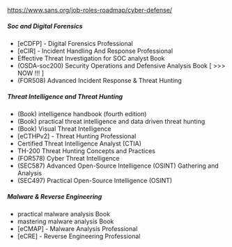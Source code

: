 https://www.sans.org/job-roles-roadmap/cyber-defense/


##### Soc and Digital Forensics

- [eCDFP] - Digital Forensics Professional
- [eCIR] - Incident Handling And Response Professional
- Effective Threat Investigation for SOC analyst Book
- (OSDA-soc200) Security Operations and Defensive Analysis Book  [ >>> NOW !!! ]
- (FOR508) Advanced Incident Response & Threat Hunting

##### Threat Intelligence and Threat Hunting

- (Book) intelligence handbook (fourth edition) 
- (Book) practical threat intelligence and data driven threat hunting 
- (Book) Visual Threat Intelligence 
- [eCTHPv2] - Threat Hunting Professional
- Certified Threat Intelligence Analyst (CTIA) 
- TH-200 Threat Hunting Concepts and Practices
- (FOR578) Cyber Threat Intelligence
- (SEC587)  Advanced Open-Source Intelligence (OSINT) Gathering and Analysis
- (SEC497) Practical Open-Source Intelligence (OSINT)


##### Malware & Reverse Engineering

- practical malware analysis Book
- mastering malware analysis Book
- [eCMAP] - Malware Analysis Professional
- [eCRE] - Reverse Engineering Professional